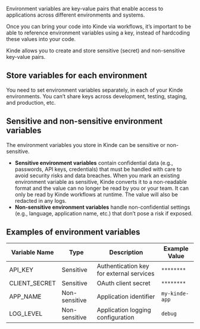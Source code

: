

Environment variables are key-value pairs that enable access to applications across different environments and systems. 

Once you can bring your code into Kinde via workflows, it’s important to be able to reference environment variables using a key, instead of hardcoding these values into your code.

Kinde allows you to create and store sensitive (secret) and non-sensitive key-value pairs.

## Store variables for each environment

You need to set environment variables separately, in each of your Kinde environments. You can’t share keys across development, testing, staging, and production, etc.

## Sensitive and non-sensitive environment variables

The environment variables you store in Kinde can be sensitive or non-sensitive. 

- **Sensitive environment variables** contain confidential data (e.g., passwords, API keys, credentials) that must be handled with care to avoid security risks and data breaches. When you mark an existing environment variable as sensitive, Kinde converts it to a non-readable format and the value can no longer be read by you or your team. It can only be read by Kinde workflows at runtime. The value will also be redacted in any logs.
- **Non-sensitive environment variables** handle non-confidential settings (e.g., language, application name, etc.) that don’t pose a risk if exposed.

## Examples of environment variables

| Variable Name | Type | Description | Example Value |
| --- | --- | --- | --- |
| API_KEY | Sensitive | Authentication key for external services | `********` |
| CLIENT_SECRET | Sensitive | OAuth client secret | `********` |
| APP_NAME | Non-sensitive | Application identifier | `my-kinde-app` |
| LOG_LEVEL | Non-sensitive | Application logging configuration | `debug` |
